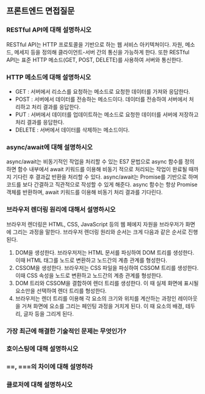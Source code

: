 ## 프론트엔드 면접질문

### RESTful API에 대해 설명하시오
RESTful API는 HTTP 프로토콜을 기반으로 하는 웹 서비스 아키텍쳐이다. 자원, 메소드, 메세지 등을 정의해 클라이언트-서버 간의 통신을 가능하게 한다. 또한 RESTful API는 표준 HTTP 메소드(GET, POST, DELETE)를 사용하여 서버와 통신한다. 

### HTTP 메소드에 대해 설명하시오
* GET : 서버에서 리소스를 요청하는 메소드로 요청한 데이터를 가져와 응답한다.
* POST : 서버에서 데이터를 전송하는 메소드이다. 데이터를 전송하여 서버에서 처리하고 처리 결과를 응답한다. 
* PUT : 서버에서 데이터를 업데이트하는 메소드로 요청한 데이터를 서버에 저장하고 처리 결과를 응답한다.
* DELETE : 서버에서 데이터를 삭제하는 메소드이다. 

### async/await에 대해 설명하시오
async/await는 비동기적인 작업을 처리할 수 있는 ES7 문법으로 async 함수를 정의하면 함수 내부에서 await 키워드를 이용해 비동기 적으로 처리되는 작업이 완료될 때까지 기다린 후 결과값 반환을 처리할 수 있다. async/await는 Promise를 기반으로 하며 코드를 보다 간결하고 직관적으로 작성할 수 있게 해준다. async 함수는 항상 Promise 객체를 반환하며, await 키워드를 이용해 비동기 처리 결과를 기다린다.

### 브라우저 렌더링 원리에 대해서 설명하시오
브라우저 렌더링은 HTML, CSS, JavaScript 등의 웹 페에지 자원을 브라우저가 화면에 그리는 과정을 말한다. 브라우저 렌더링 원리와 순서는 크게 다음과 같은 순서로 진행된다. 
1. DOM을 생성한다. 브라우저저는 HTML 문서를 파싱하여 DOM 트리를 생성한다. 이때 HTML 태그를 노드로 변환하고 노드간의 계층 관계를 형성한다. 
2. CSSOM을 생성한다. 브라우저는 CSS 파일을 파싱하여 CSSOM 트리를 생성한다. 이때 CSS 속성을 노드로 변환하고 노드간의 계층 관계를 형성한다. 
3. DOM 트리와 CSSOM을 결합하여 렌더 트리를 생성한다. 이 때 실제 화면에 표시될 요소만을 선택하여 렌더 트리를 형성한다. 
4. 브라우저는 렌더 트리를 이용해 각 요소의 크기와 위치를 계산하는 과정인 레이아웃을 거쳐 화면에 요소를 그리는 페인팅 과정을 거치게 된다. 이 때 요소의 배경, 테두리, 글자 등을 그리게 된다. 

### 가장 최근에 해결한 기술적인 문제는 무엇인가?


### 호이스팅에 대해 설명하시오

### ==, ===의 차이에 대해 설명하라

### 클로저에 대해 설명하시오


